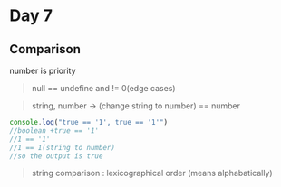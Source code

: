# Day 7

## Comparison 

number is priority

> null == undefine and != 0(edge cases)

> string, number -> (change string to number) == number

```js
console.log("true == '1', true == '1'")
//boolean +true == '1'
//1 == '1'
//1 == 1(string to number)
//so the output is true
```

> string comparison : lexicographical order (means alphabatically)
